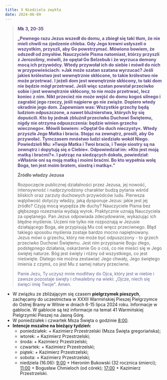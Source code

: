 ```yaml
---
title: X Niedziela zwykła
date: 2024-06-09
---
```


> **<span style="color: #5D4587;">Mk 3, 20-35 </span>**
>
> **<span style="color: #5D4587;">„Pewnego razu Jezus wszedł do domu, a zbiegł się taki tłum, że nie mieli chwili na zjedzenie chleba. Gdy Jego krewni usłyszeli o wszystkim, przyszli, aby Go powstrzymać. Mówiono bowiem, że odszedł od zmysłów. Nauczyciele Pisma natomiast, którzy przyszli z Jerozolimy, mówili, że opętał Go Belzebub i że wyrzuca demony mocą ich przywódcy. Wtedy przywołał ich do siebie i mówił do nich w przypowieściach: »Jak może szatan szatana wyrzucać? Jeśli jakieś królestwo jest wewnętrznie skłócone, to takie królestwo nie może przetrwać. I jeżeli dom jest wewnętrznie skłócony, to taki dom nie będzie mógł przetrwać. Jeśli więc szatan powstał przeciwko sobie i jest wewnętrznie skłócony, to nie może przetrwać, lecz koniec z nim. Nikt przecież nie może wejść do domu kogoś silnego i zagrabić jego rzeczy, jeśli najpierw go nie zwiąże. Dopiero wtedy okradnie jego dom. Zapewniam was: Wszystkie grzechy będą ludziom odpuszczone, a nawet bluźnierstwa, których by się dopuścili. Kto by jednak zbluźnił przeciwko Duchowi Świętemu, nigdy nie otrzyma odpuszczenia: będzie winien grzechu wiecznego«. Mówili bowiem: »Opętał Go duch nieczysty«. Wtedy przyszła Jego Matka i bracia. Stojąc na zewnątrz, prosili, aby Go przywołać. Tymczasem mnóstwo ludzi siedziało wokół Niego. Powiedzieli Mu: »Twoja Matka i Twoi bracia, i Twoje siostry są na zewnątrz i dopytują się o Ciebie«. Odpowiedział im: »Kto jest moją matką i braćmi?«. I patrząc na siedzących dokoła, powiedział: »Właśnie oni są moją matką i moimi braćmi. Bo kto wypełnia wolę Boga, ten jest moim bratem, siostrą i matką«.”</span>**
>
>
>
> **Źródło władzy Jezusa**
>
> Rozpoczęcie publicznej działalności przez Jezusa, jej nowość, intensywność i nadprzyrodzony charakter budzą pytania wśród bliskich oraz zarzuty duchowych przywódców ludu. Pierwsza wątpliwość dotyczy władzy, jaką dysponuje Jezus: jakie jest jej źródło? Czyją mocą wypędza złe duchy? Nauczyciele Pisma bez głębszego rozeznania wydają wyrok. Praktycznie uznają Nauczyciela za opętanego. Pan Jezus odpowiada zdecydowanie, wykazując ich błędne myślenie. Uczeni nie tylko nie rozpoznają w Jezusie działającego Boga, ale przypisują Mu coś wręcz przeciwnego. Błąd takiego sposobu myślenia zostaje bardzo mocno napiętnowany. Jezus mówi o grzechu, który nie może być odpuszczony - to grzech przeciwko Duchowi Świętemu. Jest nim przypisanie Bogu złego, podstępnego działania, oskarżenie Go o coś, co nie mieści się w Jego świętej naturze. Bóg jest święty i różny od wszystkiego, co jest nieświęte. Dlatego nie można zestawiać Jego chwały, Jego świętego imienia z czymś, co jest Mu z samej natury przeciwne.
>
> <span style="color: #666699;">Panie Jezu, Ty uczysz mnie modlitwy do Ojca, który jest w niebie i zawsze pozostaje święty i chwalebny na wieki: „Ojcze, niech się święci imię Twoje". Amen.
> &nbsp;

- W związku ze zbliżającym się czasem **pielgrzymek pieszych**, zachęcamy do uczestnictwa w XXXII Warmińskiej Pieszej Pielgrzymce do Ostrej Bramy w Wilnie w dniach 6-15 lipca 2024 roku. Informacje w gablocie. W gablocie są też informacje na temat 41 Warmińskiej Pielgrzymki Pieszej na Jasną Górę.
- W poniedziałek i czwartek Msza Święta o godzinie <u>8:00</u>.
- **Intencje mszalne na bieżący tydzień:**
  - poniedziałek: + Kazimierz Przestrzelski (Msza Święta gregoriańska);
  - wtorek: + Kazimierz Przestrzelski;
  - środa: + Kazimierz Przestrzelski;
  - czwartek: + Kazimierz Przestrzelski;
  - piątek: + Kazimierz Przestrzelski;
  - sobota: + Kazimierz Przestrzelski;
  - niedziela (16.06): <u>9:00</u> + Hieronim Bukowski (32 rocznica śmierci); <u>11:00</u> + Bogusław Chmieloch (od córek); <u>17:00</u> + Kazimierz Przestrzelski.



